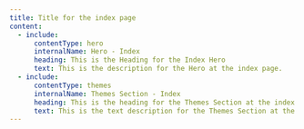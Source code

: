 ```yaml
---
title: Title for the index page
content:
  - include:
      contentType: hero
      internalName: Hero - Index
      heading: This is the Heading for the Index Hero
      text: This is the description for the Hero at the index page.
  - include:
      contentType: themes
      internalName: Themes Section - Index
      heading: This is the heading for the Themes Section at the index page
      text: This is the text description for the Themes Section at the index page
---
```

